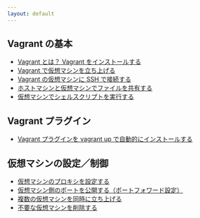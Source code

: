 ```yaml
---
layout: default
---
```


Vagrant の基本
----
* [Vagrant とは？ Vagrant をインストールする](what-is-vagrant.html)
* [Vagrant で仮想マシンを立ち上げる](up-and-running.html)
* [Vagrant の仮想マシンに SSH で接続する](ssh.html)
* [ホストマシンと仮想マシンでファイルを共有する](share-files.html)
* [仮想マシンでシェルスクリプトを実行する](shell-script.html)

Vagrant プラグイン
----
* [Vagrant プラグインを vagrant up で自動的にインストールする](install-plugin.html)

仮想マシンの設定／制御
----
* [仮想マシンのプロキシを設定する](proxy.html)
* [仮想マシン側のポートを公開する（ポートフォワード設定）](port-forward.html)
* [複数の仮想マシンを同時に立ち上げる](multiple-machines.html)
* [不要な仮想マシンを削除する](destroy-vm.html)

